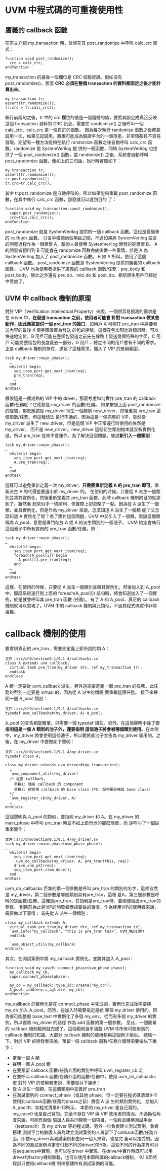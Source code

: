 # UVM 中程式碼的可重複使用性
## 廣義的 callback 函數
在前文介紹 my_transaction 時，曾經在其 post_randomize 中呼叫 calc_crc 函式：
```
function void post_randomize();
  crc = calc_crc;
endfunction
```
my_transaction 的最後一個欄位是 CRC 校驗資訊。假如沒有 post_randomize()，那麼 **CRC 必須在整個 transaction 的資料都固定之後才能計算出來**。
```
my_transaction tr;
assert(tr.randomize());
tr.crc = tr.calc_crc();
```
執行前兩句之後，tr 中的 crc 欄位的值是一個隨機的值，要將其設定成真正反映這個 transaction 資料的 CRC 訊息，需要在 randoimize() 之後呼叫一個 calc_crc，calc_crc 是一個自訂的函數。
因為每次執行 randomize 函數之後都要調用一次，如果忘記調用，將很可能成為驗證平台的一個隱患，非常隱蔽且不容易發現。期望有一種方法能夠在執行 randomize 函數之後自動呼叫 calc_crc 函數。randomize 是 SystemVerilog 提
供的一個函數，同時 SystemVerilog 也提供了一個 post_randomize() 函數，當 randomize() 之後，系統會自動呼叫 post_randomize 
函數，像如上的三句話，執行時實際如下：
```
my_transaction tr;
assert(tr.randomize());
tr.post_randomize();
tr.crc=tr.calc_crc();
```
其中 tr.post_randomize 是自動呼叫的，所以如果能夠重載 post_randomize 函數，在其中執行 calc_crc 函數，那麼就可以達到目的
了：
```
function void my_transaction::post_randomize();
  super.post_randomize();
  crc=this.calc_crc();
endfunction
```
post_randomize 就是 SystemVerilog 提供的一個 callback 函數。這也是最簡單的 callback 函數。
引言中強調兩個項目之間。不過如果將 SystemVerilog 語言的開發過程作為一個專案 A，驗證人員使用 SystemVerilog 開發的是專案 B。 A 的開發者預料到 B 可能會在 randomize 函數完成後做一些事情，於是 A 為 SystemVerilog 加入了 post_randomize 函數。 B 如 A 所料，使用了這個 callback 函數。
post_randomize 函數是 SystemVerilog 提供的廣義的 callback 函數。 UVM 也為使用者提供了廣義的 callback 函數/任務：pre_body 和
 post_body，除此之外還有 pre_do、mid_do 和 post_do。相信很多用戶已經從中受益了。
## UVM 中 callback 機制的原理
對於 VIP（Verification Intellectual Property）來說，一個很容易預測的需求是在 driver 中，**在發送 transaction 之前，使用者可能會
針對 transaction 做某些動作，因此應該提供一個 pre_tran 的接口**，如用戶 A 可能在 pre_tran 中將要發送內容的最後 4 個字節設置為發送
的包的序號，這樣在包出現比對錯誤時，可以快速地定位，B 用戶可能在整個包發送之前先在線路上發送幾個特殊的字節，C 用戶
可能將整個包的長度截去一部分，D 用戶…
總之不同的用戶會有不同的需求。正是 callback 機制的存在，滿足了這種需求，擴大了 VIP 的應用範圍。
```
task my_driver::main_phase();
  …
  while(1) begin
    seq_item_port.get_next_item(req);
    pre_tran(req);
    …
  end
endtask
```
假設這是一個成熟的 VIP 中的 driver，那麼考慮如何實作 pre_tran 的 callback 函數/任務呢？它應該是 my_driver 的函數/任務。
如果按照上面 post_randomize 的經驗，那麼應該從 my_driver 衍生一個類別 new_driver，然後重寫 pre_tran 這個函數/任務。但這種想法
是行不通的，因為這是一個完整的 VIP，雖然從 my_driver 派生了 new_driver，但是這個 VIP 中正常運行時使用的依然是 my_driver，
而不是 new_driver。new_driver 這個衍生類別根本就沒有實例化過，所以 pre_tran 從來不會運作。為了解決這個問題，嘗試**新引入一個類別**：
```
task my_driver::main_phase();
…
  while(1) begin
    seq_item_port.get_next_item(req);
    A.pre_tran(req);
  …
  end
endtask
```
這樣可以避免重新定義一次 my_driver，**只需要重新定義 A 的 pre_tran 即可**。重新派生 A 的代價是要遠小於 my_driver 的。
在使用的時候，只要從 A 派生一個類別並將其實例化，然後重新定義其 pre_tran 函數，此時 callback 機制的目的就達到了。雖然看
起來似乎一切順利，但實際上卻忽略了一點。因為從 A 派生了一個類，並且實例化，但是作為 my_driver 來說，怎麼知道 A 派生了一個類
呢？又怎麼知道 A 實例化了呢？為了應付這個問題，UVM 中又引入了一個類，假設這個類稱為 A_pool，意思是專門存放 A 或 A 
的派生類別的一個池子。 UVM 約定會執行這個池子中所有實例的 pre_tran 函數/任務，即：
```
task my_driver::main_phase();
…
  while(1) begin
    seq_item_port.get_next_item(req);
    foreach(A_pool[i]) begin
      A_pool[i].pre_tran(req);
    end
  …
  end
endtask
```
這樣，在使用的時候，只要從 A 派生一個類別並將其實例化，然後加入到 A_pool 中，那麼系統運行到上面的 foreach(A_pool[i])
語句時，將會知道加入了一個實例，於是就會呼叫其 pre_tran 函數 (任務)。
有了 A 和 A_pool，真正的 callback 機制就可以實現了。UVM 中的 callback 機制與此類似，不過其程式碼實作非常複雜。
# callback 機制的使用
要實現真正的 pre_tran，需要先定義上節所說的類 A：
```
文件：src/ch9/section9.1/9.1.4/callbacks.sv
class A extends uvm_callback;
  virtual task pre_tran(my_driver drv, ref my_transaction tr);
  endtask
endclass
```
A 類一定要從 uvm_callback 派生，另外還需要定義一個 pre_tran 的任務，此任務的型別一定要是 virtual 的，因為從 A 派生的類需
要重載這個任務。
接下來聲明一個 A_pool 類別：
```
文件：src/ch9/section9.1/9.1.4/callbacks.sv
typedef uvm_callbacks#(my_driver, A) A_pool;
```
A_pool 的宣告相當簡單，只需要一個 typedef 語句。另外，在這個聲明中除了要**指明這是一個 A 類型的池子外，還要指明
這個池子將會被哪個類別使用**。在本例中，my_driver 將會使用這個池子，所以要將此池子宣告為 my_driver 專用的。之後，在 
my_driver 中要做如下聲明：
```
文件：src/ch9/section9.1/9.1.4/my_driver.sv
typedef class A;

class my_driver extends uvm_driver#(my_transaction);
  …
  `uvm_component_utils(my_driver)
  /* 註冊 callback,
    參數1: 使用 callback 的 component
    參數2: 欲使用 callback 的 base class (PS: 記得要註冊其 base class)
  */
  `uvm_register_cb(my_driver, A)  
  …
endclass
```
這個聲明與 A_pool 的類似，要指明 my_driver 和 A。在 my_driver 的 main_phase 中呼叫 pre_tran 時並不如上節所示的那麼簡單，而
是呼叫了一個巨集來實作：
```
文件：src/ch9/section9.1/9.1.4/my_driver.sv
task my_driver::main_phase(uvm_phase phase);
…
  while(1) begin
    seq_item_port.get_next_item(req);
    `uvm_do_callbacks(my_driver, A, pre_tran(this, req))
    drive_one_pkt(req);
    seq_item_port.item_done();
  end
endtask
```
uvm_do_callbacks 巨集的第一個參數是呼叫 pre_tran 的類別的名字，這裡自然是 my_driver，第二個參數是哪個類別具有pre_tran，這裡
是A，第三個參數是呼叫的是函數/任務，這裡是pre_tran，在指明是pre_tran時，要順便給出pre_tran的參數。
到目前為止是VIP的開發者應該要做的事情，作為使用VIP的使用者來說，需要做以下事情：
首先從 A 派生一個類別：
```
class my_callback extends A;
  virtual task pre_tran(my_driver drv, ref my_transaction tr);
  `uvm_info("my_callback", "this is pre_tran task", UVM_MEDIUM)
  endtask
  
  `uvm_object_utils(my_callback)
endclass
```
其次，在測試案例中將 my_callback 實例化，並將其加入 A_pool：
```
function void my_case0::connect_phase(uvm_phase phase);
  my_callback my_cb;
  super.connect_phase(phase);
  
  my_cb = my_callback::type_id::create("my_cb");
  A_pool::add(env.i_agt.drv, my_cb);
endfunction
```
my_callback 的實例化是在 connect_phase 中完成的，實例化完成後需要將 my_cb 加入 A_pool。同時，在加入時需要指定是給
哪個 my_driver 使用的。因為很可能整個 base_test 中實例化了多個 my_env，從而有多個 my_driver 的實例，所以要將 my_driver 的路徑
作為 add 函數的第一個參數。
至此，一個簡單的 callback 機制範例就完成了。這個範例幾乎涵蓋 UVM 中所有可能用到的 callback 機制的知識，大部分 callback
機制的使用都與這個例子相似。
總結一下，對於 VIP 的開發者來說，預留一個 callback 函數/任務介面時需要做以下幾步：
* 定義一個 A 類
* 聲明一個 A_pool 類
* 在要預留 callback 函數/任務介面的類別中呼叫 uvm_register_cb 宏
* 在要呼叫 callback 函數/任務介面的函數/任務中，使用 uvm_do_callbacks 宏
對於 VIP 的使用者來說，需要做以下幾步：
* 從 A 派生一個類，在這個類別中定義好 pre_tran
* 在測試案例的 connect_phase（或其他 phase，但一定要在程式碼清單9-11使用此callback函數/任務的phase之前）將從 A 派
生的類別實例化，並加入A_pool中，如程式清單9-13所示。
本節的 my_driver 是自己寫的，my_case0 也是自己寫的。完全不存在 VIP 與 VIP 使用者的情況。不過換個角度來說，可能有兩個
驗證人員共同開發一個項目，一個負責建構測試平台（testbench）及 my_driver 等的程式碼，另外一位負責建立測試案例。負責搭建
測試平台的驗證人員為建立測試案例的人員留下了callback函數/任務介面。即使my_driver與測試案例都由同一個人來寫，也是完
全可以接受的。因為不同的測試案例肯定會引起不同的driver的行為。這些不同的行為差異可以在sequence中實現，也可以在driver
中實現。在driver中實作時既可以用driver的factory機制重載，也可以使用本節所講的callback機制。 9.1.6節將探討只使用callback機
制來搭建所有測試案例的可能。
